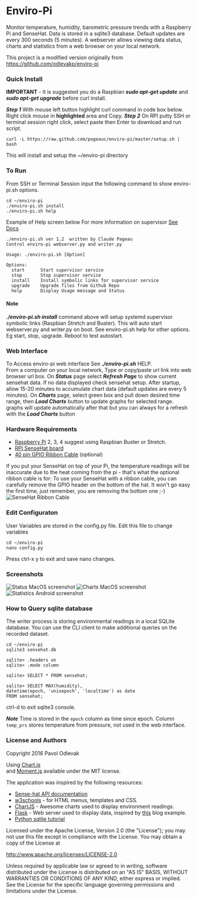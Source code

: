 # Enviro-Pi
Monitor temperature, humidity, barometric pressure trends with a Raspberry Pi and SenseHat.
Data is stored in a sqlite3 database. Default updates are every 300 seconds (5 minutes).  A webserver
allows viewing data status, charts and statistics from a web browser on your local network.

This project is a modified version originally from https://github.com/odlevakp/enviro-pi

### Quick Install
**IMPORTANT** - It is suggested you do a Raspbian ***sudo apt-get update*** and ***sudo apt-get upgrade***
before curl install.

***Step 1*** With mouse left button highlight curl command in code box below. Right click mouse in **highlighted** area and Copy.
***Step 2*** On RPI putty SSH or terminal session right click, select paste then Enter to download and run script.

    curl -L https://raw.github.com/pageauc/enviro-pi/master/setup.sh | bash

This will install and setup the ~/enviro-pi directory

### To Run
From SSH or Terminal Session input the following command to show enviro-pi.sh options.

    cd ~/enviro-pi
    ./enviro-pi.sh install
    ./enviro-pi.sh help
    
Example of Help screen below For more information on supervisor [See Docs](https://www.digitalocean.com/community/tutorials/how-to-install-and-manage-supervisor-on-ubuntu-and-debian-vps)
   
```
./enviro-pi.sh ver 1.2  written by Claude Pageau
Control enviro-pi webserver.py and writer.py

Usage: ./enviro-pi.sh [Option]

Options:
  start      Start supervisor service
  stop       Stop supervisor service
  install    Install symbolic links for supervisor service
  upgrade    Upgrade files from Github Repo
  help       Display Usage message and Status
```
    
#### Note   
***./enviro-pi.sh install*** command above will setup systemd supervisor symbolic links (Raspbian Stretch and Buster).  This will auto start webserver.py and writer.py on boot.
See enviro-pi.sh help for other options. Eg start, stop, upgrade.  Reboot to test autostart.

### Web Interface 
To Access enviro-pi web interface See ***./enviro-pi.sh*** HELP.   
From a computer on your local network, Type or copy/paste url link into web browser url box. 
On ***Status*** page select ***Refresh Page*** to show current sensehat data. If no data displayed check sensehat setup.
After startup, allow 15-20 minutes to accumulate chart data (default updates are every 5 minutes).
On ***Charts*** page, select green box and pull down desired time range, then 
***Load Charts*** button to update graphs for selected range.
graphs will update automatically after that but you can always for a refresh with the ***Load Charts*** button

### Hardware Requirements
* [Raspberry Pi](https://www.raspberrypi.org/products/) 2, 3, 4  suggest using Raspbian Buster or Stretch.   
* [RPI SenseHat board](https://www.raspberrypi.org/products/sense-hat/)   
* [40 pin GPIO Ribbon Cable](https://thepihut.com/products/gpio-ribbon-cable-for-raspberry-pi-40-pins) (optional)

If you put your SenseHat on top of your Pi, the temperature readings will be
inaccurate due to the heat coming from the pi - that's what the optional ribbon cable is for:
To use your SenseHat with a ribbon cable, you can carefully remove the GPIO header on the bottom of the hat.
It won't go easy the first time, just remember, you are removing the bottom one ;-)
![SenseHat Ribbon Cable](http://files.phisolutions.eu/enviro-pi-hw1.jpg "SenseHat with Ribbon Cable")

### Edit Configuraton
User Variables are stored in the config.py file.  Edit this file to change variables

    cd ~/enviro-pi
    nano config.py

Press ctrl-x y to exit and save nano changes.

### Screenshots
![Status MacOS screenshot](http://files.phisolutions.eu/status.png "Status MacOS screenshot")
![Charts MacOS screenshot](http://files.phisolutions.eu/charts.png "Charts MacOS screenshot")
![Statistics Android screenshot](http://files.phisolutions.eu/statistics.png "Statistics Android screenshot")

### How to Query sqlite database
The writer process is storing environmental readings in a local SQLite database. You can use the CLI client
to make additional queries on the recorded dataset.

```
cd ~/enviro-pi
sqlite3 sensehat.db

sqlite> .headers on
sqlite> .mode column

sqlite> SELECT * FROM sensehat;

sqlite> SELECT MAX(humidity),
datetime(epoch, 'unixepoch', 'localtime') as date
FROM sensehat;
```
ctrl-d to exit sqlite3 console.   

***Note*** Time is stored in the `epoch` column as time since epoch. 
Column `temp_prs` stores temperature from pressure, not used in the web interface.

### License and Authors
Copyright 2016 Pavol Odlevak

Using <a href="http://www.chartjs.org/">Chart.js</a>     
and <a href="http://momentjs.com/">Moment.js</a> available under the MIT license.

The application was inspired by the following resources:

* [Sense-hat API documentation](https://pythonhosted.org/sense-hat/)
* [w3schools](https://pythonhosted.org/sense-hat/) - for HTML menus, templates and CSS.
* [ChartJS](http://www.chartjs.org/docs) - Awesome charts used to display environment readings.
* [Flask](http://flask.pocoo.org/) - Web server used to display data, inspired by [this](https://github.com/pallets/flask/tree/master/examples/flaskr) blog example.
* [Python sqlite tutorial](http://zetcode.com/db/sqlitepythontutorial/)

Licensed under the Apache License, Version 2.0 (the "License"); you may not use this file except in compliance with the License. You may obtain a copy of the License at

http://www.apache.org/licenses/LICENSE-2.0

Unless required by applicable law or agreed to in writing, software distributed under the License is distributed on an "AS IS" BASIS, WITHOUT WARRANTIES OR CONDITIONS OF ANY KIND, either express or implied. See the License for the specific language governing permissions and limitations under the License.
